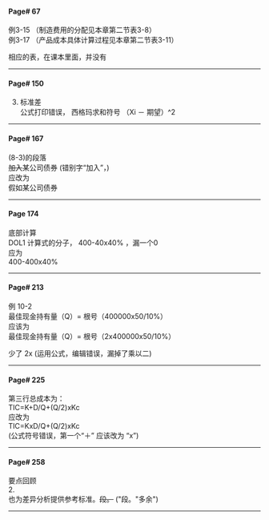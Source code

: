 #### Page# 67
例3-15 （制造费用的分配见本章第二节表3-8）  
例3-17 （产品成本具体计算过程见本章第二节表3-11）  

相应的表，在课本里面，并没有   

____


#### Page# 150
3. 标准差  
公式打印错误， 西格玛求和符号 （Xi － 期望）^2   

___

#### Page# 167
(8-3)的段落  
~~加入~~某公司债券  (错别字“加入”，)   
应改为  
假如某公司债券
___

#### Page 174
底部计算  
DOL1
计算式的分子， 400-40x40% ，漏一个0   
应为   
400-400x40%  

___  

#### Page# 213
例 10-2  
最佳现金持有量（Q）= 根号（400000x50/10%）  
应该为  
最佳现金持有量（Q）= 根号（2x400000x50/10%）  

少了 2x (运用公式，编辑错误，漏掉了乘以二)  

___

#### Page# 225
第三行总成本为：  
TIC=K+D/Q+(Q/2)xKc    
应改为   
TIC=KxD/Q+(Q/2)xKc  
(公式符号错误，第一个“＋” 应该改为 “x”)
___


#### Page# 258
要点回顾  
2.  
也为差异分析提供参考标准。~~段。~~ ("段。"多余")
___ 


